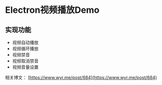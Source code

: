 # Electron视频播放Demo

## 实现功能

- 视频自动播放
- 视频循环播放
- 视频禁音
- 视频取消禁音
- 视频音量设置

相关博文：
[https://www.wyr.me/post/684](https://www.wyr.me/post/684)
